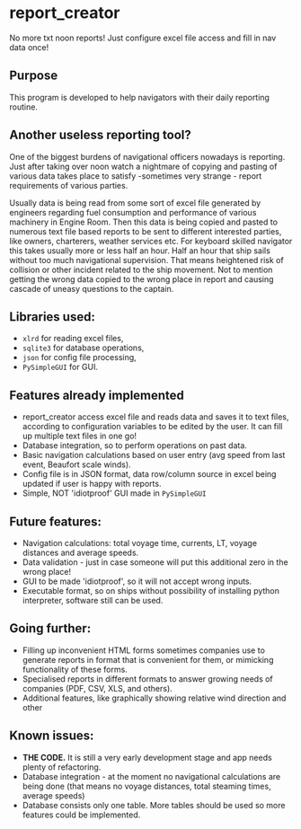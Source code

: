 # report_creator
No more txt noon reports! Just configure excel file access and fill in nav data once!

## Purpose
This program is developed to help navigators with their daily reporting routine.


## Another useless reporting tool?
One of the biggest burdens of navigational officers nowadays is reporting. Just after taking over noon  watch a nightmare of copying and pasting of various data takes place to satisfy -sometimes very strange - report requirements of various parties.

Usually  data is being read from some sort of excel file generated by engineers regarding fuel consumption and performance of various machinery in Engine Room. Then this data is being copied and pasted to numerous text file based reports to be sent to different interested parties, like owners, charterers, weather services etc. For keyboard skilled navigator this takes usually more or less half an hour. Half an hour that ship sails without too much navigational supervision. That means heightened risk of collision or other incident related to the ship movement. Not to mention getting the wrong data copied to the wrong place in report and causing cascade of uneasy questions to the captain.

## Libraries used:
+ `xlrd` for reading excel files,
+ `sqlite3` for database operations,
+ `json` for config file processing,
+ `PySimpleGUI` for GUI.


## Features already implemented
+ report_creator access excel file and reads data and saves it to text files, according to configuration variables to be edited by the user. It can fill up multiple text files in one go!
+ Database integration, so to perform operations on past data.
+ Basic navigation calculations based on user entry (avg speed from last event, Beaufort scale winds).
+ Config file is in JSON format, data row/column source in excel being updated if user is happy with reports.
+ Simple, NOT 'idiotproof' GUI made in `PySimpleGUI`

## Future features:
+ Navigation calculations: total voyage time, currents, LT, voyage distances and average speeds.
+ Data validation - just in case someone will put this additional zero in the wrong place!
+ GUI to be made 'idiotproof', so it will not accept wrong inputs. 
+ Executable format, so on ships without possibility of installing python interpreter, software still can be used.

## Going further:
+ Filling up inconvenient HTML forms sometimes companies use to generate reports in format that is convenient for them, or mimicking functionality of these forms.
+ Specialised reports in different formats to answer growing needs of companies (PDF, CSV, XLS, and others).
+ Additional features, like graphically showing relative wind direction and other

## Known issues:
+ **THE CODE.** It is still a very early development stage and app needs plenty of refactoring.
+ Database integration - at the moment no navigational calculations are being done (that means no voyage distances, total steaming times, average speeds)
+ Database consists only one table. More tables should be used so more features could be implemented. 

